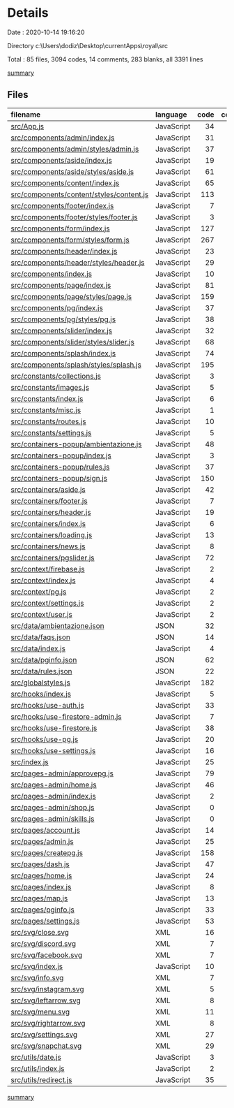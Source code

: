 # Details

Date : 2020-10-14 19:16:20

Directory c:\Users\dodiz\Desktop\currentApps\royal\src

Total : 85 files,  3094 codes, 14 comments, 283 blanks, all 3391 lines

[summary](results.md)

## Files
| filename | language | code | comment | blank | total |
| :--- | :--- | ---: | ---: | ---: | ---: |
| [src/App.js](/src/App.js) | JavaScript | 34 | 0 | 6 | 40 |
| [src/components/admin/index.js](/src/components/admin/index.js) | JavaScript | 31 | 0 | 4 | 35 |
| [src/components/admin/styles/admin.js](/src/components/admin/styles/admin.js) | JavaScript | 37 | 0 | 2 | 39 |
| [src/components/aside/index.js](/src/components/aside/index.js) | JavaScript | 19 | 0 | 1 | 20 |
| [src/components/aside/styles/aside.js](/src/components/aside/styles/aside.js) | JavaScript | 61 | 1 | 4 | 66 |
| [src/components/content/index.js](/src/components/content/index.js) | JavaScript | 65 | 0 | 6 | 71 |
| [src/components/content/styles/content.js](/src/components/content/styles/content.js) | JavaScript | 113 | 0 | 6 | 119 |
| [src/components/footer/index.js](/src/components/footer/index.js) | JavaScript | 7 | 0 | 1 | 8 |
| [src/components/footer/styles/footer.js](/src/components/footer/styles/footer.js) | JavaScript | 3 | 0 | 1 | 4 |
| [src/components/form/index.js](/src/components/form/index.js) | JavaScript | 127 | 0 | 13 | 140 |
| [src/components/form/styles/form.js](/src/components/form/styles/form.js) | JavaScript | 267 | 0 | 19 | 286 |
| [src/components/header/index.js](/src/components/header/index.js) | JavaScript | 23 | 0 | 1 | 24 |
| [src/components/header/styles/header.js](/src/components/header/styles/header.js) | JavaScript | 29 | 0 | 5 | 34 |
| [src/components/index.js](/src/components/index.js) | JavaScript | 10 | 0 | 0 | 10 |
| [src/components/page/index.js](/src/components/page/index.js) | JavaScript | 81 | 0 | 6 | 87 |
| [src/components/page/styles/page.js](/src/components/page/styles/page.js) | JavaScript | 159 | 0 | 12 | 171 |
| [src/components/pg/index.js](/src/components/pg/index.js) | JavaScript | 37 | 0 | 1 | 38 |
| [src/components/pg/styles/pg.js](/src/components/pg/styles/pg.js) | JavaScript | 38 | 0 | 4 | 42 |
| [src/components/slider/index.js](/src/components/slider/index.js) | JavaScript | 32 | 0 | 1 | 33 |
| [src/components/slider/styles/slider.js](/src/components/slider/styles/slider.js) | JavaScript | 68 | 0 | 7 | 75 |
| [src/components/splash/index.js](/src/components/splash/index.js) | JavaScript | 74 | 0 | 3 | 77 |
| [src/components/splash/styles/splash.js](/src/components/splash/styles/splash.js) | JavaScript | 195 | 0 | 13 | 208 |
| [src/constants/collections.js](/src/constants/collections.js) | JavaScript | 3 | 0 | 0 | 3 |
| [src/constants/images.js](/src/constants/images.js) | JavaScript | 5 | 0 | 0 | 5 |
| [src/constants/index.js](/src/constants/index.js) | JavaScript | 6 | 0 | 1 | 7 |
| [src/constants/misc.js](/src/constants/misc.js) | JavaScript | 1 | 0 | 0 | 1 |
| [src/constants/routes.js](/src/constants/routes.js) | JavaScript | 10 | 2 | 3 | 15 |
| [src/constants/settings.js](/src/constants/settings.js) | JavaScript | 5 | 0 | 1 | 6 |
| [src/containers-popup/ambientazione.js](/src/containers-popup/ambientazione.js) | JavaScript | 48 | 1 | 4 | 53 |
| [src/containers-popup/index.js](/src/containers-popup/index.js) | JavaScript | 3 | 0 | 0 | 3 |
| [src/containers-popup/rules.js](/src/containers-popup/rules.js) | JavaScript | 37 | 1 | 4 | 42 |
| [src/containers-popup/sign.js](/src/containers-popup/sign.js) | JavaScript | 150 | 4 | 8 | 162 |
| [src/containers/aside.js](/src/containers/aside.js) | JavaScript | 42 | 0 | 6 | 48 |
| [src/containers/footer.js](/src/containers/footer.js) | JavaScript | 7 | 0 | 2 | 9 |
| [src/containers/header.js](/src/containers/header.js) | JavaScript | 19 | 0 | 3 | 22 |
| [src/containers/index.js](/src/containers/index.js) | JavaScript | 6 | 0 | 0 | 6 |
| [src/containers/loading.js](/src/containers/loading.js) | JavaScript | 13 | 0 | 2 | 15 |
| [src/containers/news.js](/src/containers/news.js) | JavaScript | 8 | 0 | 3 | 11 |
| [src/containers/pgslider.js](/src/containers/pgslider.js) | JavaScript | 72 | 0 | 9 | 81 |
| [src/context/firebase.js](/src/context/firebase.js) | JavaScript | 2 | 0 | 1 | 3 |
| [src/context/index.js](/src/context/index.js) | JavaScript | 4 | 0 | 0 | 4 |
| [src/context/pg.js](/src/context/pg.js) | JavaScript | 2 | 0 | 1 | 3 |
| [src/context/settings.js](/src/context/settings.js) | JavaScript | 2 | 0 | 1 | 3 |
| [src/context/user.js](/src/context/user.js) | JavaScript | 2 | 0 | 1 | 3 |
| [src/data/ambientazione.json](/src/data/ambientazione.json) | JSON | 32 | 0 | 0 | 32 |
| [src/data/faqs.json](/src/data/faqs.json) | JSON | 14 | 0 | 0 | 14 |
| [src/data/index.js](/src/data/index.js) | JavaScript | 4 | 0 | 0 | 4 |
| [src/data/pginfo.json](/src/data/pginfo.json) | JSON | 62 | 0 | 0 | 62 |
| [src/data/rules.json](/src/data/rules.json) | JSON | 22 | 0 | 0 | 22 |
| [src/globalstyles.js](/src/globalstyles.js) | JavaScript | 182 | 4 | 17 | 203 |
| [src/hooks/index.js](/src/hooks/index.js) | JavaScript | 5 | 0 | 0 | 5 |
| [src/hooks/use-auth.js](/src/hooks/use-auth.js) | JavaScript | 33 | 0 | 6 | 39 |
| [src/hooks/use-firestore-admin.js](/src/hooks/use-firestore-admin.js) | JavaScript | 7 | 0 | 3 | 10 |
| [src/hooks/use-firestore.js](/src/hooks/use-firestore.js) | JavaScript | 38 | 0 | 3 | 41 |
| [src/hooks/use-pg.js](/src/hooks/use-pg.js) | JavaScript | 20 | 0 | 5 | 25 |
| [src/hooks/use-settings.js](/src/hooks/use-settings.js) | JavaScript | 16 | 0 | 6 | 22 |
| [src/index.js](/src/index.js) | JavaScript | 25 | 1 | 3 | 29 |
| [src/pages-admin/approvepg.js](/src/pages-admin/approvepg.js) | JavaScript | 79 | 0 | 8 | 87 |
| [src/pages-admin/home.js](/src/pages-admin/home.js) | JavaScript | 46 | 0 | 6 | 52 |
| [src/pages-admin/index.js](/src/pages-admin/index.js) | JavaScript | 2 | 0 | 0 | 2 |
| [src/pages-admin/shop.js](/src/pages-admin/shop.js) | JavaScript | 0 | 0 | 1 | 1 |
| [src/pages-admin/skills.js](/src/pages-admin/skills.js) | JavaScript | 0 | 0 | 1 | 1 |
| [src/pages/account.js](/src/pages/account.js) | JavaScript | 14 | 0 | 3 | 17 |
| [src/pages/admin.js](/src/pages/admin.js) | JavaScript | 25 | 0 | 5 | 30 |
| [src/pages/createpg.js](/src/pages/createpg.js) | JavaScript | 158 | 0 | 9 | 167 |
| [src/pages/dash.js](/src/pages/dash.js) | JavaScript | 47 | 0 | 6 | 53 |
| [src/pages/home.js](/src/pages/home.js) | JavaScript | 24 | 0 | 4 | 28 |
| [src/pages/index.js](/src/pages/index.js) | JavaScript | 8 | 0 | 0 | 8 |
| [src/pages/map.js](/src/pages/map.js) | JavaScript | 13 | 0 | 2 | 15 |
| [src/pages/pginfo.js](/src/pages/pginfo.js) | JavaScript | 33 | 0 | 4 | 37 |
| [src/pages/settings.js](/src/pages/settings.js) | JavaScript | 53 | 0 | 5 | 58 |
| [src/svg/close.svg](/src/svg/close.svg) | XML | 16 | 0 | 2 | 18 |
| [src/svg/discord.svg](/src/svg/discord.svg) | XML | 7 | 0 | 1 | 8 |
| [src/svg/facebook.svg](/src/svg/facebook.svg) | XML | 7 | 0 | 1 | 8 |
| [src/svg/index.js](/src/svg/index.js) | JavaScript | 10 | 0 | 0 | 10 |
| [src/svg/info.svg](/src/svg/info.svg) | XML | 7 | 0 | 2 | 9 |
| [src/svg/instagram.svg](/src/svg/instagram.svg) | XML | 5 | 0 | 0 | 5 |
| [src/svg/leftarrow.svg](/src/svg/leftarrow.svg) | XML | 8 | 0 | 0 | 8 |
| [src/svg/menu.svg](/src/svg/menu.svg) | XML | 11 | 0 | 2 | 13 |
| [src/svg/rightarrow.svg](/src/svg/rightarrow.svg) | XML | 8 | 0 | 3 | 11 |
| [src/svg/settings.svg](/src/svg/settings.svg) | XML | 27 | 0 | 4 | 31 |
| [src/svg/snapchat.svg](/src/svg/snapchat.svg) | XML | 29 | 0 | 0 | 29 |
| [src/utils/date.js](/src/utils/date.js) | JavaScript | 3 | 0 | 0 | 3 |
| [src/utils/index.js](/src/utils/index.js) | JavaScript | 2 | 0 | 0 | 2 |
| [src/utils/redirect.js](/src/utils/redirect.js) | JavaScript | 35 | 0 | 5 | 40 |

[summary](results.md)